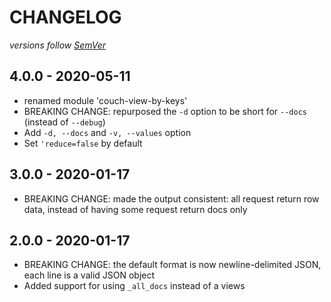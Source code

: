 # CHANGELOG
*versions follow [SemVer](http://semver.org)*

## 4.0.0 - 2020-05-11
* renamed module 'couch-view-by-keys'
* BREAKING CHANGE: repurposed the `-d` option to be short for `--docs` (instead of `--debug`)
* Add `-d, --docs` and `-v, --values` option
* Set `'reduce=false` by default

## 3.0.0 - 2020-01-17
* BREAKING CHANGE: made the output consistent: all request return row data, instead of having some request return docs only

## 2.0.0 - 2020-01-17
* BREAKING CHANGE: the default format is now newline-delimited JSON, each line is a valid JSON object
* Added support for using `_all_docs` instead of a views
